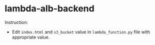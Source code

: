 # lambda-alb-backend

Instruction:
- Edit `index.html` and `s3_bucket` value in `lambda_function.py` file with appropriate value.